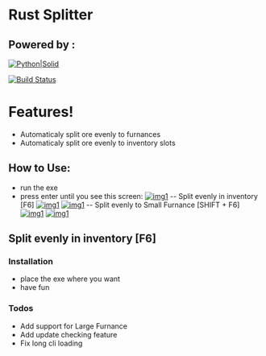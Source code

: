 # **Rust Splitter**
## Powered by :
[![Python|Solid](https://i.imgur.com/VgBng7S.png)]()

[![Build Status](https://i.imgur.com/nvYOf83.png)]()
# **Features!**

  - Automaticaly split ore evenly to furnances
  - Automaticaly split ore evenly to inventory slots

## **How to Use:**
- run the exe
- press enter until you see this screen:
[![img1](https://i.imgur.com/4DHPbyb.png)]()
-- Split evenly in inventory [F6]
[![img1](https://media3.giphy.com/media/Qw2eIo8CTtxQbPja86/giphy.gif)]()
[![img1](https://media1.giphy.com/media/lTSEE8YD0xUHE5R6wm/giphy.gif)]()
-- Split evenly to Small Furnance [SHIFT + F6]
[![img1](https://media2.giphy.com/media/kDHJekJ9GcyhKFv5kU/giphy.gif)]()
[![img1](https://media3.giphy.com/media/ZCBycDcxdlfDLWztm7/giphy.gif)]()
## Split evenly in inventory [F6]
### Installation
- place the exe where you want
- have fun

### Todos

 - Add support for Large Furnance
 - Add update checking feature
 - Fix long cli loading
